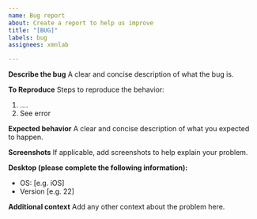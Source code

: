 ```yaml
---
name: Bug report
about: Create a report to help us improve
title: "[BUG]"
labels: bug
assignees: xmnlab

---
```


**Describe the bug**
A clear and concise description of what the bug is.

**To Reproduce**
Steps to reproduce the behavior:
1. ....
4. See error

**Expected behavior**
A clear and concise description of what you expected to happen.

**Screenshots**
If applicable, add screenshots to help explain your problem.

**Desktop (please complete the following information):**
 - OS: [e.g. iOS]
 - Version [e.g. 22]

**Additional context**
Add any other context about the problem here.
